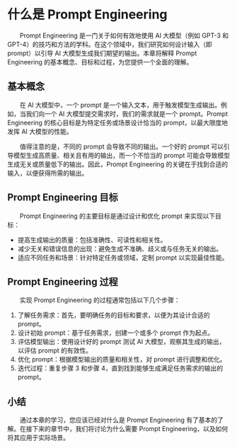 # 什么是 Prompt Engineering

&emsp;&emsp;Prompt Engineering 是一门关于如何有效地使用 AI 大模型（例如 GPT-3 和 GPT-4）的技巧和方法的学科。在这个领域中，我们研究如何设计输入（即 prompt）以引导 AI 大模型生成我们期望的输出。本章将解释 Prompt Engineering 的基本概念、目标和过程，为您提供一个全面的理解。

## 基本概念

&emsp;&emsp;在 AI 大模型中，一个 prompt 是一个输入文本，用于触发模型生成输出。例如，当我们向一个 AI 大模型提交需求时，我们的需求就是一个 prompt。Prompt Engineering 的核心目标是为特定任务或场景设计恰当的 prompt，以最大限度地发挥 AI 大模型的性能。

&emsp;&emsp;值得注意的是，不同的 prompt 会导致不同的输出。一个好的 prompt 可以引导模型生成高质量、相关且有用的输出，而一个不恰当的 prompt 可能会导致模型生成无关或质量低下的输出。因此，Prompt Engineering 的关键在于找到合适的输入，以便获得所需的输出。

## Prompt Engineering 目标

&emsp;&emsp;Prompt Engineering 的主要目标是通过设计和优化 prompt 来实现以下目标：

- 提高生成输出的质量：包括准确性、可读性和相关性。
- 减少无关和错误信息的出现：避免生成不准确、歧义或与任务无关的输出。
- 适应不同任务和场景：针对特定任务或领域，定制 prompt 以实现最佳性能。

## Prompt Engineering 过程

&emsp;&emsp;实现 Prompt Engineering 的过程通常包括以下几个步骤：

1. 了解任务需求：首先，要明确任务的目标和要求，以便为其设计合适的 prompt。
2. 设计初始 prompt：基于任务需求，创建一个或多个 prompt 作为起点。
3. 评估模型输出：使用设计好的 prompt 测试 AI 大模型，观察其生成的输出，以评估 prompt 的有效性。
4. 优化 prompt：根据模型输出的质量和相关性，对 prompt 进行调整和优化。
5. 迭代过程：重复步骤 3 和步骤 4，直到找到能够生成满足任务需求的输出的 prompt。

## 小结

&emsp;&emsp;通过本章的学习，您应该已经对什么是 Prompt Engineering 有了基本的了解。在接下来的章节中，我们将讨论为什么需要 Prompt Engineering，以及如何将其应用于实际场景。
